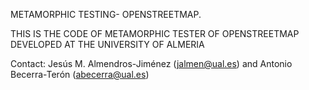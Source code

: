 METAMORPHIC TESTING- OPENSTREETMAP.

THIS IS THE CODE OF METAMORPHIC TESTER OF OPENSTREETMAP DEVELOPED AT THE UNIVERSITY OF ALMERIA

Contact: Jesús M. Almendros-Jiménez (jalmen@ual.es) and Antonio Becerra-Terón (abecerra@ual.es)
